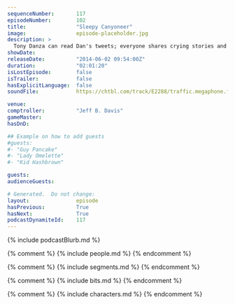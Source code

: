 ```yaml
---
sequenceNumber:       117
episodeNumber:        102
title:                "Sleepy Canyoneer"
image:                episode-placeholder.jpg
description: >
  Tony Danza can read Dan's tweets; everyone shares crying stories and there is a sleepy canyoneer in the crowd.
showDate:             
releaseDate:          "2014-06-02 09:54:00Z"
duration:             "02:01:20"
isLostEpisode:        false
isTrailer:            false
hasExplicitLanguage:  false
soundFile:            https://chtbl.com/track/E2288/traffic.megaphone.fm/STA4107649191.mp3?updated=1556325586

venue:                
comptroller:          "Jeff B. Davis"
gameMaster:           
hasDnD:               

## Example on how to add guests
#guests:
#- "Guy Pancake"
#- "Lady Omelette"
#- "Kid Hashbrown"

guests:
audienceGuests:

# Generated.  Do not change:
layout:               episode
hasPrevious:          True
hasNext:              True
podcastDynamiteId:    117
---
```


{% include podcastBlurb.md %}

{% comment %}
{% include people.md %}
{% endcomment %}

{% comment %}
{% include segments.md %}
{% endcomment %}

{% comment %}
{% include bits.md %}
{% endcomment %}

{% comment %}
{% include characters.md %}
{% endcomment %}
